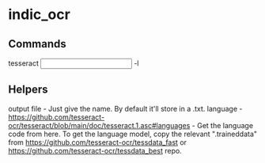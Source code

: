 # indic_ocr

## Commands
tesseract <input image> <output file> -l <language>

## Helpers
output file - Just give the name. By default it'll store in a .txt.
language - https://github.com/tesseract-ocr/tesseract/blob/main/doc/tesseract.1.asc#languages - Get the language code from here.
To get the language model, copy the relevant "<language>.traineddata" from https://github.com/tesseract-ocr/tessdata_fast or https://github.com/tesseract-ocr/tessdata_best repo.